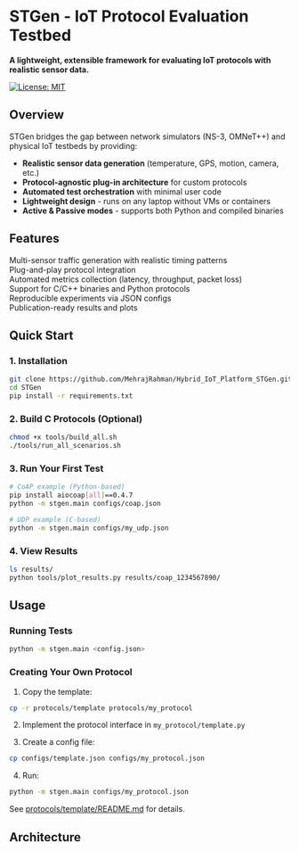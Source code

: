 # STGen - IoT Protocol Evaluation Testbed

**A lightweight, extensible framework for evaluating IoT protocols with realistic sensor data.**

[![License: MIT](https://img.shields.io/badge/License-MIT-blue.svg)](LICENSE)

##  Overview

STGen bridges the gap between network simulators (NS-3, OMNeT++) and physical IoT testbeds by providing:

- **Realistic sensor data generation** (temperature, GPS, motion, camera, etc.)
- **Protocol-agnostic plug-in architecture** for custom protocols
- **Automated test orchestration** with minimal user code
- **Lightweight design** - runs on any laptop without VMs or containers
- **Active & Passive modes** - supports both Python and compiled binaries

##  Features

 Multi-sensor traffic generation with realistic timing patterns  
 Plug-and-play protocol integration  
 Automated metrics collection (latency, throughput, packet loss)  
 Support for C/C++ binaries and Python protocols  
 Reproducible experiments via JSON configs  
 Publication-ready results and plots  

##  Quick Start

### 1. Installation
```bash
git clone https://github.com/MehrajRahman/Hybrid_IoT_Platform_STGen.git
cd STGen
pip install -r requirements.txt
```

### 2. Build C Protocols (Optional)
```bash
chmod +x tools/build_all.sh
./tools/run_all_scenarios.sh
```

### 3. Run Your First Test
```bash
# CoAP example (Python-based)
pip install aiocoap[all]==0.4.7
python -m stgen.main configs/coap.json

# UDP example (C-based)
python -m stgen.main configs/my_udp.json
```

### 4. View Results
```bash
ls results/
python tools/plot_results.py results/coap_1234567890/
```

##  Usage

### Running Tests
```bash
python -m stgen.main <config.json>
```

### Creating Your Own Protocol

1. Copy the template:
```bash
cp -r protocols/template protocols/my_protocol
```

2. Implement the protocol interface in `my_protocol/template.py`

3. Create a config file:
```bash
cp configs/template.json configs/my_protocol.json
```

4. Run:
```bash
python -m stgen.main configs/my_protocol.json
```

See [protocols/template/README.md](protocols/template/README.md) for details.

##  Architecture
